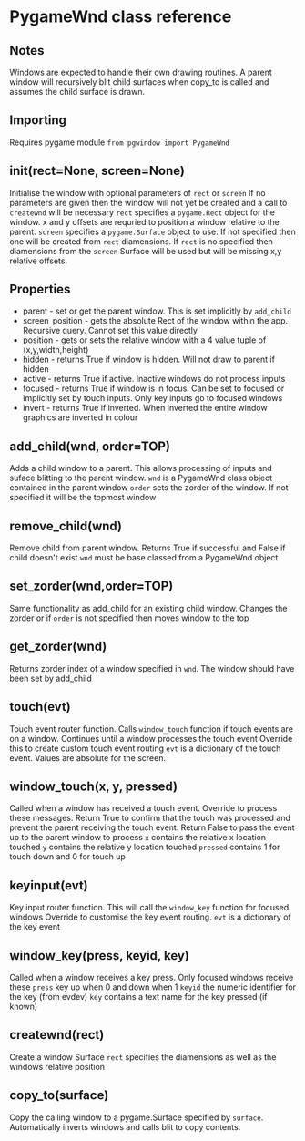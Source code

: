 # PygameWnd class reference
## Notes
Windows are expected to handle their own drawing routines.
A parent window will recursively blit child surfaces when copy_to is called and assumes the child surface is drawn.

## Importing
Requires pygame module
`from pgwindow import PygameWnd`

## __init__(rect=None, screen=None)
Initialise the window with optional parameters of `rect` or `screen`
If no parameters are given then the window will not yet be created and a call to `createwnd` will be necessary
`rect` specifies a `pygame.Rect` object for the window. x and y offsets are requried to position a window relative to the parent.
`screen` specifies a `pygame.Surface` object to use. If not specified then one will be created from `rect` diamensions. 
If `rect` is no specified then diamensions from the `screen` Surface will be used but will be missing x,y relative offsets.

## Properties
* parent - set or get the parent window. This is set implicitly by `add_child`
* screen_position - gets the absolute Rect of the window within the app. Recursive query. Cannot set this value directly
* position - gets or sets the relative window with a 4 value tuple of (x,y,width,height)
* hidden - returns True if window is hidden. Will not draw to parent if hidden
* active - returns True if active. Inactive windows do not process inputs
* focused - returns True if window is in focus. Can be set to focused or implicitly set by touch inputs. Only key inputs go to focused windows
* invert - returns True if inverted. When inverted the entire window graphics are inverted in colour

## add_child(wnd, order=TOP)
Adds a child window to a parent. This allows processing of inputs and suface blitting to the parent window.
`wnd` is a PygameWnd class object contained in the parent window
`order` sets the zorder of the window. If not specified it will be the topmost window

## remove_child(wnd)
Remove child from parent window. Returns True if successful and False if child doesn't exist
`wnd` must be base classed from a PygameWnd object

## set_zorder(wnd,order=TOP)
Same functionality as add_child for an existing child window. Changes the zorder or if `order` is not specified then moves window to the top

## get_zorder(wnd)
Returns zorder index of a window specified in `wnd`. The window should have been set by add_child

## touch(evt)
Touch event router function. Calls `window_touch` function if touch events are on a window. Continues until a window processes the touch event
Override this to create custom touch event routing
`evt` is a dictionary of the touch event. Values are absolute for the screen.

## window_touch(x, y, pressed)
Called when a window has received a touch event. Override to process these messages. 
Return True to confirm that the touch was processed and prevent the parent receiving the touch event.
Return False to pass the event up to the parent window to process
`x` contains the relative x location touched
`y` contains the relative y location touched
`pressed` contains 1 for touch down and 0 for touch up

## keyinput(evt)
Key input router function. This will call the `window_key` function for focused windows
Override to customise the key event routing.
`evt` is a dictionary of the key event

## window_key(press, keyid, key)
Called when a window receives a key press. Only focused windows receive these
`press` key up when 0 and down when 1
`keyid` the numeric identifier for the key (from evdev)
`key` contains a text name for the key pressed (if known)

## createwnd(rect)
Create a window Surface
`rect` specifies the diamensions as well as the windows relative position

## copy_to(surface)
Copy the calling window to a pygame.Surface specified by `surface`.
Automatically inverts windows and calls blit to copy contents. 


